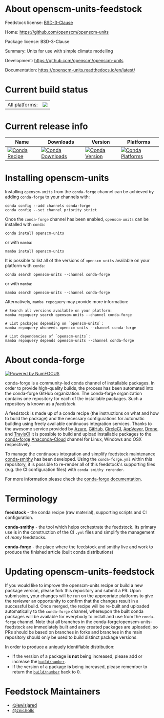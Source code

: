 About openscm-units-feedstock
=============================

Feedstock license: [BSD-3-Clause](https://github.com/conda-forge/openscm-units-feedstock/blob/main/LICENSE.txt)

Home: https://github.com/openscm/openscm-units

Package license: BSD-3-Clause

Summary: Units for use with simple climate modelling

Development: https://github.com/openscm/openscm-units

Documentation: https://openscm-units.readthedocs.io/en/latest/

Current build status
====================


<table><tr><td>All platforms:</td>
    <td>
      <a href="https://dev.azure.com/conda-forge/feedstock-builds/_build/latest?definitionId=9549&branchName=main">
        <img src="https://dev.azure.com/conda-forge/feedstock-builds/_apis/build/status/openscm-units-feedstock?branchName=main">
      </a>
    </td>
  </tr>
</table>

Current release info
====================

| Name | Downloads | Version | Platforms |
| --- | --- | --- | --- |
| [![Conda Recipe](https://img.shields.io/badge/recipe-openscm--units-green.svg)](https://anaconda.org/conda-forge/openscm-units) | [![Conda Downloads](https://img.shields.io/conda/dn/conda-forge/openscm-units.svg)](https://anaconda.org/conda-forge/openscm-units) | [![Conda Version](https://img.shields.io/conda/vn/conda-forge/openscm-units.svg)](https://anaconda.org/conda-forge/openscm-units) | [![Conda Platforms](https://img.shields.io/conda/pn/conda-forge/openscm-units.svg)](https://anaconda.org/conda-forge/openscm-units) |

Installing openscm-units
========================

Installing `openscm-units` from the `conda-forge` channel can be achieved by adding `conda-forge` to your channels with:

```
conda config --add channels conda-forge
conda config --set channel_priority strict
```

Once the `conda-forge` channel has been enabled, `openscm-units` can be installed with `conda`:

```
conda install openscm-units
```

or with `mamba`:

```
mamba install openscm-units
```

It is possible to list all of the versions of `openscm-units` available on your platform with `conda`:

```
conda search openscm-units --channel conda-forge
```

or with `mamba`:

```
mamba search openscm-units --channel conda-forge
```

Alternatively, `mamba repoquery` may provide more information:

```
# Search all versions available on your platform:
mamba repoquery search openscm-units --channel conda-forge

# List packages depending on `openscm-units`:
mamba repoquery whoneeds openscm-units --channel conda-forge

# List dependencies of `openscm-units`:
mamba repoquery depends openscm-units --channel conda-forge
```


About conda-forge
=================

[![Powered by
NumFOCUS](https://img.shields.io/badge/powered%20by-NumFOCUS-orange.svg?style=flat&colorA=E1523D&colorB=007D8A)](https://numfocus.org)

conda-forge is a community-led conda channel of installable packages.
In order to provide high-quality builds, the process has been automated into the
conda-forge GitHub organization. The conda-forge organization contains one repository
for each of the installable packages. Such a repository is known as a *feedstock*.

A feedstock is made up of a conda recipe (the instructions on what and how to build
the package) and the necessary configurations for automatic building using freely
available continuous integration services. Thanks to the awesome service provided by
[Azure](https://azure.microsoft.com/en-us/services/devops/), [GitHub](https://github.com/),
[CircleCI](https://circleci.com/), [AppVeyor](https://www.appveyor.com/),
[Drone](https://cloud.drone.io/welcome), and [TravisCI](https://travis-ci.com/)
it is possible to build and upload installable packages to the
[conda-forge](https://anaconda.org/conda-forge) [Anaconda-Cloud](https://anaconda.org/)
channel for Linux, Windows and OSX respectively.

To manage the continuous integration and simplify feedstock maintenance
[conda-smithy](https://github.com/conda-forge/conda-smithy) has been developed.
Using the ``conda-forge.yml`` within this repository, it is possible to re-render all of
this feedstock's supporting files (e.g. the CI configuration files) with ``conda smithy rerender``.

For more information please check the [conda-forge documentation](https://conda-forge.org/docs/).

Terminology
===========

**feedstock** - the conda recipe (raw material), supporting scripts and CI configuration.

**conda-smithy** - the tool which helps orchestrate the feedstock.
                   Its primary use is in the construction of the CI ``.yml`` files
                   and simplify the management of *many* feedstocks.

**conda-forge** - the place where the feedstock and smithy live and work to
                  produce the finished article (built conda distributions)


Updating openscm-units-feedstock
================================

If you would like to improve the openscm-units recipe or build a new
package version, please fork this repository and submit a PR. Upon submission,
your changes will be run on the appropriate platforms to give the reviewer an
opportunity to confirm that the changes result in a successful build. Once
merged, the recipe will be re-built and uploaded automatically to the
`conda-forge` channel, whereupon the built conda packages will be available for
everybody to install and use from the `conda-forge` channel.
Note that all branches in the conda-forge/openscm-units-feedstock are
immediately built and any created packages are uploaded, so PRs should be based
on branches in forks and branches in the main repository should only be used to
build distinct package versions.

In order to produce a uniquely identifiable distribution:
 * If the version of a package **is not** being increased, please add or increase
   the [``build/number``](https://docs.conda.io/projects/conda-build/en/latest/resources/define-metadata.html#build-number-and-string).
 * If the version of a package **is** being increased, please remember to return
   the [``build/number``](https://docs.conda.io/projects/conda-build/en/latest/resources/define-metadata.html#build-number-and-string)
   back to 0.

Feedstock Maintainers
=====================

* [@lewisjared](https://github.com/lewisjared/)
* [@znicholls](https://github.com/znicholls/)

